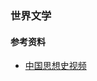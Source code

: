 ### 世界文学

#### 参考资料
* [中国思想史视频](https://baike.baidu.com/item/%E6%B8%85%E5%8D%8E%E5%A4%A7%E5%AD%A6%E7%A7%A6%E6%99%96%E5%85%AC%E5%BC%80%E8%AF%BE/53975167)
